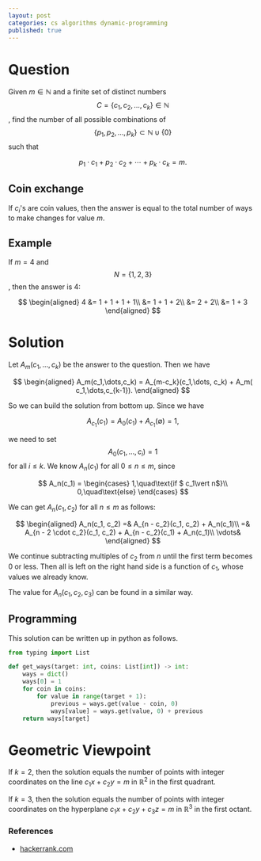 ```yaml
---
layout: post
categories: cs algorithms dynamic-programming
published: true
---
```

# Question

Given $m\in\mathbb N$ and a finite set of distinct numbers $$C = \{c_1, c_2, \dots, c_k\}\in\mathbb N$$, find the number of all possible combinations of $$\{p_1, p_2, \dots, p_k\}\subset\mathbb N\cup\{0\}$$ such that

$$
p_1\cdot c_1 + p_2\cdot c_2+\cdots + p_k\cdot c_k = m.
$$

## Coin exchange
If $c_i$'s are coin values, then the answer is equal to the total number of ways to make changes for value $m$.

## Example

If $m = 4$ and $$N = \{1, 2, 3\}$$, then the answer is $4$:

$$
\begin{aligned}
4 &= 1 + 1 + 1 + 1\\
&= 1 + 1 + 2\\
&= 2 + 2\\
&= 1 + 3
\end{aligned}
$$

# Solution
Let $A_m(c_1,\dots,c_k)$ be the answer to the question. Then we have

$$ \begin{aligned}
A_m(c_1,\dots,c_k) = A_{m-c_k}(c_1,\dots, c_k) + A_m( c_1,\dots,c_{k-1}).
\end{aligned}
$$

So we can build the solution from bottom up. Since we have

$$
A_{c_1}(c_1) = A_0(c_1) + A_{c_1}(\emptyset) = 1,
$$

we need to set $$A_0(c_1,\dots,c_i) = 1$$ for all $i \le k$. We know $A_n(c_1)$ for all $0\le n\le m$, since

$$
A_n(c_1) = \begin{cases}
1,\quad\text{if $ c_1\vert n$}\\
0,\quad\text{else}
\end{cases}
$$


We can get $A_n(c_1, c_2)$ for all $n\le m$ as follows:

$$
\begin{aligned}
A_n(c_1, c_2) =& A_{n - c_2}(c_1, c_2) + A_n(c_1)\\
=& A_{n - 2 \cdot c_2}(c_1, c_2) + A_{n - c_2}(c_1) + A_n(c_1)\\
\vdots&
\end{aligned}
$$

We continue subtracting multiples of $c_2$ from $n$ until the first term becomes $0$ or less. Then all is left on the right hand side is a function of $c_1$, whose values we already know.

The value for $A_n(c_1, c_2, c_3)$ can be found in a similar way.

## Programming
This solution can be written up in python as follows.

```python
from typing import List

def get_ways(target: int, coins: List[int]) -> int:
    ways = dict()
    ways[0] = 1
    for coin in coins:
        for value in range(target + 1):
            previous = ways.get(value - coin, 0)
            ways[value] = ways.get(value, 0) + previous
    return ways[target]
```

# Geometric Viewpoint

If $k=2$, then the solution equals the number of points with integer coordinates on the line $c_1x + c_2y=m$ in $\mathbb R^2$ in the first quadrant.

If $k=3$, then the solution equals the number of points with integer coordinates on the hyperplane $c_1x + c_2y+ c_3z = m$ in $\mathbb R^3$ in the first octant. 

### References
- [hackerrank.com](https://www.hackerrank.com/challenges/coin-change/problem)
